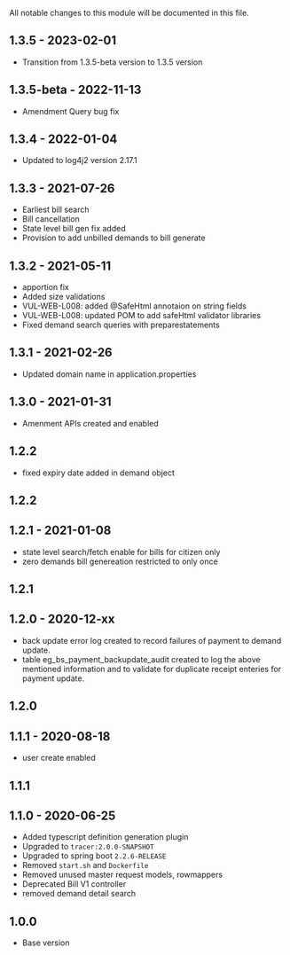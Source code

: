 
All notable changes to this module will be documented in this file.
## 1.3.5 - 2023-02-01

- Transition from 1.3.5-beta version to 1.3.5 version

## 1.3.5-beta - 2022-11-13
- Amendment Query bug fix

## 1.3.4 - 2022-01-04
- Updated to log4j2 version 2.17.1

## 1.3.3 - 2021-07-26

 - Earliest bill search
 - Bill cancellation
 - State level bill gen fix added
 - Provision to add unbilled demands to bill generate

## 1.3.2 - 2021-05-11
- apportion fix
- Added size validations
- VUL-WEB-L008: added @SafeHtml annotaion on string fields
- VUL-WEB-L008: updated POM to add safeHtml validator libraries
- Fixed demand search queries with preparestatements

## 1.3.1 - 2021-02-26
- Updated domain name in application.properties

## 1.3.0 - 2021-01-31

- Amenment APIs created and enabled


## 1.2.2

- fixed expiry date added in demand object

## 1.2.2

## 1.2.1 - 2021-01-08

- state level search/fetch enable for bills for citizen only
- zero demands bill genereation restricted to only once

## 1.2.1

## 1.2.0 - 2020-12-xx

- back update error log created to record failures of payment to demand update.
- table eg_bs_payment_backupdate_audit created to log the above mentioned information and to validate for duplicate receipt enteries for payment update.

## 1.2.0

## 1.1.1 - 2020-08-18

- user create enabled

## 1.1.1

## 1.1.0 - 2020-06-25

- Added typescript definition generation plugin
- Upgraded to `tracer:2.0.0-SNAPSHOT`
- Upgraded to spring boot `2.2.6-RELEASE`
- Removed `start.sh` and `Dockerfile`
- Removed unused master request models, rowmappers
- Deprecated Bill V1 controller
- removed demand detail search

## 1.0.0

- Base version
